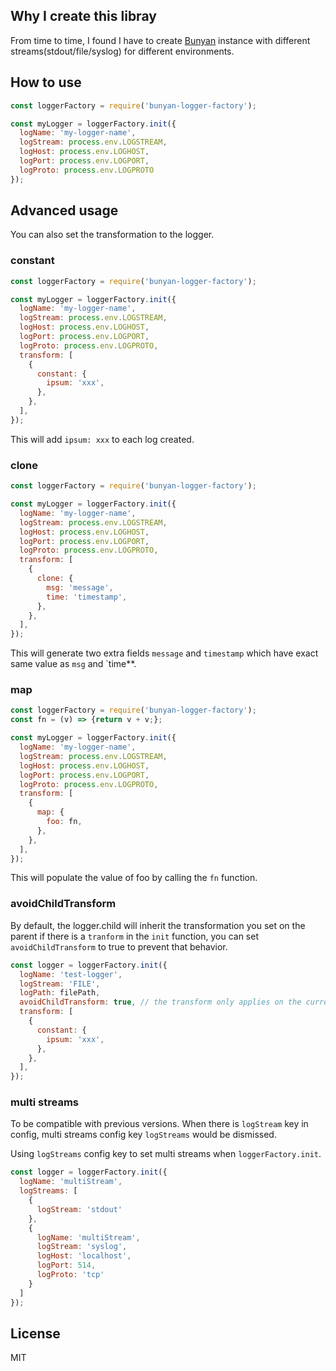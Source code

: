 
## Why I create this libray

From time to time, I found I have to create [Bunyan](https://www.npmjs.com/package/bunyan) instance with different streams(stdout/file/syslog) for different environments.


## How to use

```js
const loggerFactory = require('bunyan-logger-factory');

const myLogger = loggerFactory.init({
  logName: 'my-logger-name',
  logStream: process.env.LOGSTREAM,
  logHost: process.env.LOGHOST,
  logPort: process.env.LOGPORT,
  logProto: process.env.LOGPROTO
});
```

## Advanced usage

You can also set the transformation to the logger.

### constant
```js
const loggerFactory = require('bunyan-logger-factory');

const myLogger = loggerFactory.init({
  logName: 'my-logger-name',
  logStream: process.env.LOGSTREAM,
  logHost: process.env.LOGHOST,
  logPort: process.env.LOGPORT,
  logProto: process.env.LOGPROTO,
  transform: [
    {
      constant: {
        ipsum: 'xxx',
      },
    },
  ],
});
```
This will add `ipsum: xxx` to each log created.

### clone
```js
const loggerFactory = require('bunyan-logger-factory');

const myLogger = loggerFactory.init({
  logName: 'my-logger-name',
  logStream: process.env.LOGSTREAM,
  logHost: process.env.LOGHOST,
  logPort: process.env.LOGPORT,
  logProto: process.env.LOGPROTO,
  transform: [
    {
      clone: {
        msg: 'message',
        time: 'timestamp',
      },
    },
  ],
});
```
This will generate two extra fields `message` and `timestamp` which have exact same value as `msg` and `time**.

### map
```js
const loggerFactory = require('bunyan-logger-factory');
const fn = (v) => {return v + v;};

const myLogger = loggerFactory.init({
  logName: 'my-logger-name',
  logStream: process.env.LOGSTREAM,
  logHost: process.env.LOGHOST,
  logPort: process.env.LOGPORT,
  logProto: process.env.LOGPROTO,
  transform: [
    {
      map: {
        foo: fn,
      },
    },
  ],
});
```
This will populate the value of foo by calling the `fn` function.

### avoidChildTransform

By default, the logger.child will inherit the transformation you set on the parent if there is a `tranform` in the `init` function, you can set `avoidChildTransform` to true to prevent that behavior.

```js
const logger = loggerFactory.init({
  logName: 'test-logger',
  logStream: 'FILE',
  logPath: filePath,
  avoidChildTransform: true, // the transform only applies on the current logger instance.
  transform: [
    {
      constant: {
        ipsum: 'xxx',
      },
    },
  ],
});

```

### multi streams

To be compatible with previous versions. When there is `logStream` key in config, multi streams config key `logStreams` would be dismissed.

Using `logStreams` config key to set multi streams when `loggerFactory.init`.

```js
const logger = loggerFactory.init({
  logName: 'multiStream',
  logStreams: [
    {
      logStream: 'stdout'
    }, 
    {
      logName: 'multiStream',
      logStream: 'syslog',
      logHost: 'localhost',
      logPort: 514,
      logProto: 'tcp'
    }
  ]
});
```

## License

MIT
